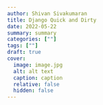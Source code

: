 ```yaml
---
author: Shivan Sivakumaran
title: Django Quick and Dirty
date: 2022-05-22
summary: summary
categories: [""]
tags: [""]
draft: true
cover:
  image: image.jpg
  alt: alt text
  caption: caption
  relative: false
  hidden: false
---
```

